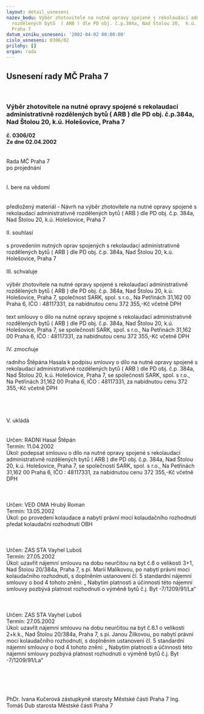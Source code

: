 ```yaml
---
layout: detail_usneseni
nazev_bodu: Výběr zhotovitele na nutné opravy spojené s rekolaudací administrativně
  rozdělených bytů  ( ARB ) dle PD obj. č.p.384a, Nad Štolou 20,  k.ú. Holešovice,
  Praha 7
datum_vzniku_usneseni: '2002-04-02 00:00:00'
cislo_usneseni: 0306/02
prilohy: []
organ: rada
---
```

<div id="ucUsn_pList" class="usn">
	<span><h2>Usnesení rady MČ Praha 7 </h2>
<br></span><div class="standBody">
<span><h3>Výběr zhotovitele na nutné opravy spojené s rekolaudací administrativně rozdělených bytů  ( ARB ) dle PD obj. č.p.384a, Nad Štolou 20,  k.ú. Holešovice, Praha 7</h3></span><div class="center">
		<strong>č. 0306/02</strong><br>
	</div>
<div class="center">
		<strong>Ze dne 02.04.2002</strong><br><br>
	</div>
<br>Rada MČ Praha 7<br>po projednání<br><br><br>I.	bere na vědomí<br><br> <br>předložený materiál - Návrh na výběr zhotovitele na nutné opravy spojené s rekolaudací administrativně rozdělených bytů ( ARB ) dle PD obj. č.p. 384a, Nad Štolou 20, k.ú. Holešovice,   Praha 7<br><br>II.	souhlasí <br><br>s provedením nutných oprav spojených s rekolaudací administrativně rozdělených bytů ( ARB ) dle PD obj. č.p. 384a, Nad Štolou 20, k.ú. Holešovice, Praha 7<br><br>III.	schvaluje <br><br>výběr zhotovitele na nutné opravy spojené s rekolaudací administrativně rozdělených bytů ( ARB ) dle PD obj. č.p. 384a, Nad Štolou 20, k.ú. Holešovice, Praha 7, společnost SARK, spol. s r.o., Na Petřinách 31,162 00 Praha 6, IČO : 48117331, za nabídnutou cenu 372 355,-Kč  včetně DPH<br><br>text smlouvy o dílo na nutné opravy spojené s rekolaudací administrativně rozdělených bytů ( ARB ) dle PD obj. č.p. 384a, Nad Štolou 20, k.ú. Holešovice, Praha 7, se společností SARK, spol. s r.o., Na Petřinách 31,162 00 Praha 6, IČO : 48117331, za nabídnutou cenu 372 355,-Kč  včetně DPH<br><br>IV.	zmocňuje <br><br>radního Štěpána Hasala k podpisu smlouvy o dílo na nutné opravy spojené s rekolaudací administrativně rozdělených bytů ( ARB ) dle PD obj. č.p. 384a, Nad Štolou 20, k.ú. Holešovice, Praha 7, se společností  SARK, spol. s r.o., Na Petřinách 31,162 00 Praha 6, IČO : 48117331, za nabídnutou cenu 372 355,-Kč  včetně DPH<br><br><br><br><br>V.        ukládá <br><br> <br>Určen:	RADNI Hasal Štěpán<br>Termín: 11.04.2002<br>Úkol:	podepsat  smlouvu o dílo na nutné opravy spojené s rekolaudací administrativně rozdělených bytů ( ARB ) dle PD obj. č.p. 384a, Nad Štolou 20, k.ú. Holešovice, Praha 7, se společností  SARK, spol. s r.o., Na Petřinách 31,162 00 Praha 6, IČO : 48117331, za nabídnutou cenu 372 355,-Kč  včetně DPH  <br> <br><br> <br>Určen:	VED OMA Hrubý Roman<br>Termín: 13.05.2002<br>Úkol:	po provedení kolaudace a nabytí právní moci kolaudačního rozhodnutí předat kolaudační rozhodnutí OBH<br> <br><br> <br>Určen:	ZAS STA Vayhel Luboš<br>Termín: 27.05.2002<br>Úkol:	uzavřít nájemní smlouvu na dobu neurčitou na byt č.6 o velikosti 3+1, Nad Štolou 20/384a, Praha 7, s  pí. Marií Malíkovou, po nabytí právní moci kolaudačního rozhodnutí, s doplněním ustanovení čl. 5 standardní nájemní smlouvy o bod 4 tohoto znění: „ Nabytím platnosti a účinnosti této nájemní smlouvy pozbývá platnost  rozhodnutí o výměně bytů č.j. Byt -7/1209/91/La“<br> <br><br> <br>Určen:	ZAS STA Vayhel Luboš<br>Termín: 27.05.2002<br>Úkol:	uzavřít nájemní smlouvu na dobu neurčitou na byt č.6.1 o velikosti 2+k.k., Nad Štolou 20/384a, Praha 7, s  pí. Janou Žilkovou, po nabytí právní moci kolaudačního rozhodnutí, s doplněním ustanovení čl. 5 standardní nájemní smlouvy o bod 4 tohoto znění: „ Nabytím platnosti a účinnosti této nájemní smlouvy pozbývá platnost  rozhodnutí o výměně bytů č.j. Byt -7/1209/91/La“<br> <br><br><br> <br>	<br>PhDr. Ivana Kučerová zástupkyně starosty Městské části Praha 7	Ing. Tomáš Dub starosta Městské části Praha 7<br>	<br><br>
</div>
</div>